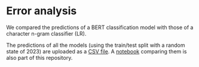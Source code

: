 # Error analysis

We compared the predictions of a BERT classification model with those of a character n-gram classifier (LR).

The predictions of all the models (using the train/test split with a random state of 2023) are uploaded as a [CSV file](classification_seed2023.csv). 
A [notebook](error_analysis.ipynb) comparing them is also part of this repository.
